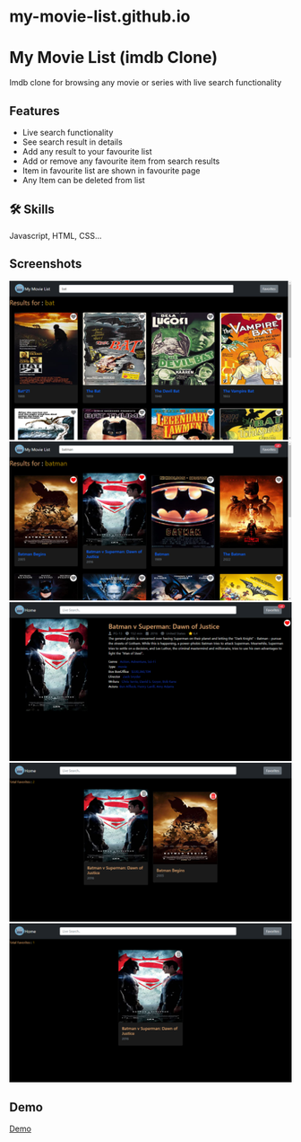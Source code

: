 # my-movie-list.github.io

# My Movie List (imdb Clone)

Imdb clone for browsing any movie or series with live search functionality

## Features

- Live search functionality
- See search result in details
- Add any result to your favourite list 
- Add or remove any favourite item from search results
- Item in favourite list are shown in favourite page
- Any Item can be deleted from list

## 🛠 Skills
Javascript, HTML, CSS...


## Screenshots

![App Screenshot](./assets/images/screenshots/ss1.png)
![App Screenshot](./assets/images/screenshots/ss2.png)
![App Screenshot](./assets/images/screenshots/ss3.png)
![App Screenshot](./assets/images/screenshots/ss4.png)
![App Screenshot](./assets/images/screenshots/ss5.png)

## Demo

[Demo](https://abhaykmr01.github.io/my-movie-list.github.io)



